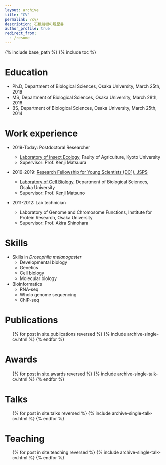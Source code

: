 ```yaml
---
layout: archive
title: "CV"
permalink: /cv/
description: 石橋朋樹の履歴書
author_profile: true
redirect_from:
  - /resume
---
```


{% include base_path %}
{% include toc %}

# Education

- Ph.D, Department of Biological Sciences, Osaka University, March 25th, 2019
- MS, Department of Biological Sciences, Osaka University, March 28th, 2016
- BS, Department of Biological Sciences, Osaka University, March 25th, 2014

# Work experience

- 2019-Today: Postdoctoral Researcher
  - [Laboratory of Insect Ecology](http://www.insecteco.kais.kyoto-u.ac.jp/englishpage.html), Faulty of Agriculture, Kyoto University
  - Supervisor: Prof. Kenji Matsuura

- 2016-2019: [Research Fellowship for Young Scientists (DC1), JSPS](https://kaken.nii.ac.jp/en/grant/KAKENHI-PROJECT-16J01027/)
  - [Laboratory of Cell Biology](http://www.bio.sci.osaka-u.ac.jp/bio_web/lab_page/matsuno/Etop.html), Department of Biological Sciences, Osaka University
  - Supervisor: Prof. Kenji Matsuno

- 2011-2012: Lab technician
  - Laboratory of Genome and Chromosome Functions, Institute for Protein Research, Osaka University
  - Supervisor: Prof. Akira Shinohara

# Skills

- Skills in *Drosophila melanogaster*
  - Developmental biology
  - Genetics
  - Cell biology
  - Molecular biology
- Bioinformatics
  - RNA-seq
  - Wholo genome sequencing
  - ChIP-seq

# Publications

  <ul>{% for post in site.publications reversed %}
    {% include archive-single-cv.html %}
  {% endfor %}</ul>

# Awards

  <ul>{% for post in site.awards reversed %}
    {% include archive-single-talk-cv.html %}
  {% endfor %}</ul>

# Talks

  <ul>{% for post in site.talks reversed %}
    {% include archive-single-talk-cv.html %}
  {% endfor %}</ul>

# Teaching

  <ul>{% for post in site.teaching reversed %}
    {% include archive-single-talk-cv.html %}
  {% endfor %}</ul>
